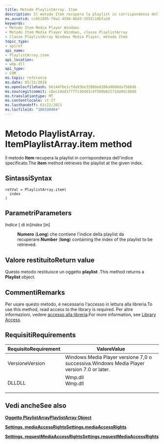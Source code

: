 ```yaml
---
title: Metodo PlaylistArray. Item
description: Il metodo Item recupera la playlist in corrispondenza dell'indice specificato.
ms.assetid: cc851695-f9a2-4594-8bd3-3555c18bfa10
keywords:
- Metodo Item Media Player Windows
- Metodo Item Media Player Windows, classe PlaylistArray
- Classe PlaylistArray Windows Media Player, metodo Item
topic_type:
- apiref
api_name:
- PlaylistArray.item
api_location:
- wmp.dll
api_type:
- COM
ms.topic: reference
ms.date: 05/31/2018
ms.openlocfilehash: b6144f6e1cfda93be32060e8206a96b0da7568d6
ms.sourcegitcommit: c8ec1ded1ffffc364d3c4f560bb2171da0dc5040
ms.translationtype: MT
ms.contentlocale: it-IT
ms.lasthandoff: 03/22/2021
ms.locfileid: "106330464"
---
```

# <a name="playlistarrayitem-method"></a><span data-ttu-id="97d30-106">Metodo PlaylistArray. Item</span><span class="sxs-lookup"><span data-stu-id="97d30-106">PlaylistArray.item method</span></span>

<span data-ttu-id="97d30-107">Il metodo **Item** recupera la playlist in corrispondenza dell'indice specificato.</span><span class="sxs-lookup"><span data-stu-id="97d30-107">The **item** method retrieves the playlist at the given index.</span></span>

## <a name="syntax"></a><span data-ttu-id="97d30-108">Sintassi</span><span class="sxs-lookup"><span data-stu-id="97d30-108">Syntax</span></span>


```JScript
retVal = PlaylistArray.item(
  index
)
```



## <a name="parameters"></a><span data-ttu-id="97d30-109">Parametri</span><span class="sxs-lookup"><span data-stu-id="97d30-109">Parameters</span></span>

<dl> <dt>

<span data-ttu-id="97d30-110">*Indice* \[ di in\]</span><span class="sxs-lookup"><span data-stu-id="97d30-110">*index* \[in\]</span></span>
</dt> <dd>

<span data-ttu-id="97d30-111">**Numero** (**Long**) che contiene l'indice della playlist da recuperare.</span><span class="sxs-lookup"><span data-stu-id="97d30-111">**Number** (**long**) containing the index of the playlist to be retrieved.</span></span>

</dd> </dl>

## <a name="return-value"></a><span data-ttu-id="97d30-112">Valore restituito</span><span class="sxs-lookup"><span data-stu-id="97d30-112">Return value</span></span>

<span data-ttu-id="97d30-113">Questo metodo restituisce un oggetto **playlist** .</span><span class="sxs-lookup"><span data-stu-id="97d30-113">This method returns a **Playlist** object.</span></span>

## <a name="remarks"></a><span data-ttu-id="97d30-114">Commenti</span><span class="sxs-lookup"><span data-stu-id="97d30-114">Remarks</span></span>

<span data-ttu-id="97d30-115">Per usare questo metodo, è necessario l'accesso in lettura alla libreria.</span><span class="sxs-lookup"><span data-stu-id="97d30-115">To use this method, read access to the library is required.</span></span> <span data-ttu-id="97d30-116">Per altre informazioni, vedere [accesso alla libreria](library-access.md).</span><span class="sxs-lookup"><span data-stu-id="97d30-116">For more information, see [Library Access](library-access.md).</span></span>

## <a name="requirements"></a><span data-ttu-id="97d30-117">Requisiti</span><span class="sxs-lookup"><span data-stu-id="97d30-117">Requirements</span></span>



| <span data-ttu-id="97d30-118">Requisito</span><span class="sxs-lookup"><span data-stu-id="97d30-118">Requirement</span></span> | <span data-ttu-id="97d30-119">Valore</span><span class="sxs-lookup"><span data-stu-id="97d30-119">Value</span></span> |
|--------------------|------------------------------------------------------------------------------------|
| <span data-ttu-id="97d30-120">Versione</span><span class="sxs-lookup"><span data-stu-id="97d30-120">Version</span></span><br/> | <span data-ttu-id="97d30-121">Windows Media Player versione 7,0 o successiva.</span><span class="sxs-lookup"><span data-stu-id="97d30-121">Windows Media Player version 7.0 or later.</span></span><br/>                              |
| <span data-ttu-id="97d30-122">DLL</span><span class="sxs-lookup"><span data-stu-id="97d30-122">DLL</span></span><br/>     | <dl> <span data-ttu-id="97d30-123"><dt>Wmp.dll</dt></span><span class="sxs-lookup"><span data-stu-id="97d30-123"><dt>Wmp.dll</dt></span></span> </dl> |



## <a name="see-also"></a><span data-ttu-id="97d30-124">Vedi anche</span><span class="sxs-lookup"><span data-stu-id="97d30-124">See also</span></span>

<dl> <dt>

[<span data-ttu-id="97d30-125">**Oggetto PlaylistArray**</span><span class="sxs-lookup"><span data-stu-id="97d30-125">**PlaylistArray Object**</span></span>](playlistarray-object.md)
</dt> <dt>

[<span data-ttu-id="97d30-126">**Settings. mediaAccessRights**</span><span class="sxs-lookup"><span data-stu-id="97d30-126">**Settings.mediaAccessRights**</span></span>](settings-mediaaccessrights.md)
</dt> <dt>

[<span data-ttu-id="97d30-127">**Settings. requestMediaAccessRights**</span><span class="sxs-lookup"><span data-stu-id="97d30-127">**Settings.requestMediaAccessRights**</span></span>](settings-requestmediaaccessrights.md)
</dt> </dl>

 

 





